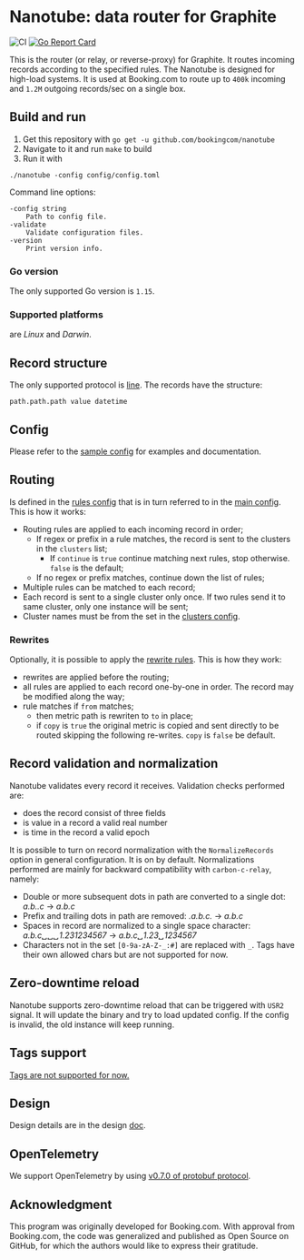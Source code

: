 # Nanotube: data router for Graphite

![CI](https://github.com/bookingcom/nanotube/workflows/CI/badge.svg)
[![Go Report Card](https://goreportcard.com/badge/github.com/bookingcom/nanotube)](https://goreportcard.com/report/github.com/bookingcom/nanotube)


This is the router (or relay, or reverse-proxy) for Graphite. It routes incoming records according to the specified rules. The Nanotube is designed for high-load systems. It is used at Booking.com to route up to `400k` incoming and `1.2M` outgoing records/sec on a single box.

## Build and run

1. Get this repository with
`go get -u github.com/bookingcom/nanotube`
2. Navigate to it and run
`make`
to build
3. Run it with

```
./nanotube -config config/config.toml
```

Command line options:

```
-config string
    Path to config file.
-validate
    Validate configuration files.
-version
    Print version info.
```

### Go version

The only supported Go version is `1.15`.

### Supported platforms

are *Linux* and *Darwin*.

## Record structure

The only supported protocol is [line](https://graphite.readthedocs.io/en/latest/feeding-carbon.html#the-plaintext-protocol). The records have the structure:

```
path.path.path value datetime
```

## Config

Please refer to the [sample config](config/config.toml) for examples and documentation.

## Routing

Is defined in the [rules config](config/rules.toml) that is in turn referred to in the [main config](config/config.toml). This is how it works:

- Routing rules are applied to each incoming record in order;
  - If regex or prefix in a rule matches, the record is sent to the clusters in the `clusters` list;
    - If `continue` is `true` continue matching next rules, stop otherwise. `false` is the default;
  - If no regex or prefix matches, continue down the list of rules;
- Multiple rules can be matched to each record;
- Each record is sent to a single cluster only once. If two rules send it to same cluster, only one instance will be sent;
- Cluster names must be from the set in the [clusters config](clonfig/clusters.toml).

### Rewrites

Optionally, it is possible to apply the [rewrite rules](config/rewrite.toml). This is how they work:

- rewrites are applied before the routing;
- all rules are applied to each record one-by-one in order. The record may be modified along the way;
- rule matches if `from` matches;
  - then metric path is rewriten to `to` in place;
  - if `copy` is `true` the original metric is copied and sent directly to be routed skipping the following re-writes. `copy` is `false` be default.

## Record validation and normalization

Nanotube validates every record it receives. Validation checks performed are:

- does the record consist of three fields
- is value in a record a valid real number
- is time in the record a valid epoch

It is possible to turn on record normalization with the `NormalizeRecords` option in general configuration. It is on by default. Normalizations performed are mainly for backward compatibility with `carbon-c-relay`, namely:

- Double or more subsequent dots in path are converted to a single dot: _a.b..c_ -> _a.b.c_
- Prefix and trailing dots in path are removed: _.a.b.c._ -> _a.b.c_
- Spaces in record are normalized to a single space character: _a.b.c␣␣␣1.23<tab>1234567_ -> _a.b.c␣1.23␣1234567_
- Characters not in the set `[0-9a-zA-Z-_:#]` are replaced with `_`. Tags have their own allowed chars but are not supported for now.

## Zero-downtime reload

Nanotube supports zero-downtime reload that can be triggered with `USR2` signal. It will update the binary and try to load updated config. If the config is invalid, the old instance will keep running.

## Tags support

[Tags are not supported for now.](https://github.com/bookingcom/nanotube/issues/4)

## Design

Design details are in the design [doc](docs/design.md).

## OpenTelemetry

We support OpenTelemetry by using [v0.7.0 of protobuf protocol](https://github.com/open-telemetry/opentelemetry-proto/releases/tag/v0.7.0).


## Acknowledgment

This program was originally developed for Booking.com. With approval from Booking.com, the code was generalized and published as Open Source on GitHub, for which the authors would like to express their gratitude.
